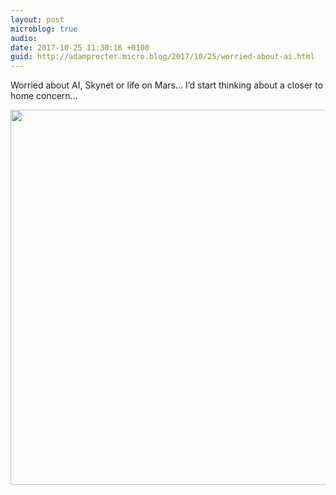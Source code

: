 ```yaml
---
layout: post
microblog: true
audio: 
date: 2017-10-25 11:30:16 +0100
guid: http://adamprocter.micro.blog/2017/10/25/worried-about-ai.html
---
```

Worried about AI, Skynet or life on Mars... I’d start thinking about a closer to home concern...

<img src="http://discursive.adamprocter.co.uk/uploads/2017/bceee11e22.jpg" width="600" height="600" />
